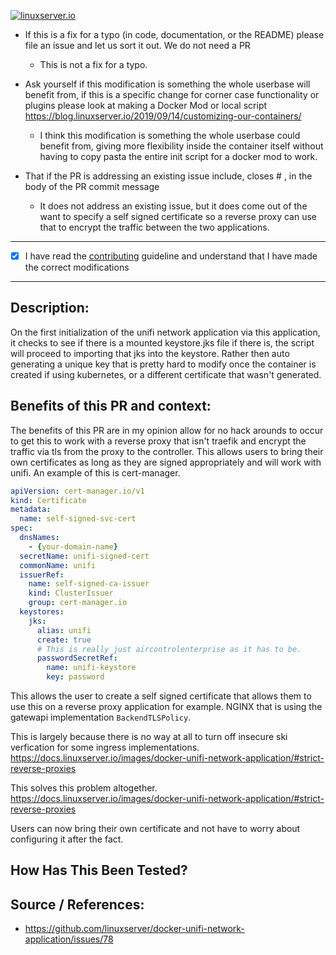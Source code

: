 <!--- Provide a general summary of your changes in the Title above -->

[linuxserverurl]: https://linuxserver.io
[![linuxserver.io](https://raw.githubusercontent.com/linuxserver/docker-templates/master/linuxserver.io/img/linuxserver_medium.png)][linuxserverurl]


<!--- Before submitting a pull request please check the following -->
* If this is a fix for a typo (in code, documentation, or the README) please file an issue and let us sort it out. We do not need a PR
    * This is not a fix for a typo.

* Ask yourself if this modification is something the whole userbase will benefit from, if this is a specific change for corner case functionality or plugins please look at making a Docker Mod or local script  https://blog.linuxserver.io/2019/09/14/customizing-our-containers/
    * I think this modification is something the whole userbase could benefit from, giving more flexibility inside the container itself without having to copy pasta the entire init script for a docker mod to work.
* That if the PR is addressing an existing issue include, closes #<issue number> , in the body of the PR commit message  
    * It does not address an existing issue, but it does come out of the want to specify a self signed certificate so a reverse proxy can use that to encrypt the traffic between the two applications.
<!-- You have included links to any files / patches etc your PR may be using in the body of the PR commit message -->
<!--- We maintain a changelog of major revisions to the container at the end of readme-vars.yml in the root of this repository, please add your changes there if appropriate -->


<!--- Coding guidelines: -->
<!--- 1. Installed packages in the Dockerfiles should be in alphabetical order -->
<!--- 2. Changes to Dockerfile should be replicated in Dockerfile.armhf and Dockerfile.aarch64 if applicable -->
<!--- 3. Indentation style (tabs vs 4 spaces vs 1 space) should match the rest of the document -->
<!--- 4. Readme is auto generated from readme-vars.yml, make your changes there -->

------------------------------

 - [x] I have read the [contributing](https://github.com/linuxserver/docker-unifi-network-application/blob/main/.github/CONTRIBUTING.md) guideline and understand that I have made the correct modifications

------------------------------

<!--- We welcome all PR’s though this doesn’t guarantee it will be accepted. -->

## Description:
<!--- Describe your changes in detail -->
On the first initialization of the unifi network application via this application, it checks to see if there is a mounted keystore.jks file if there is, the script will proceed to importing that jks into the keystore. Rather then auto generating a unique key that is pretty hard to modify once the container is created if using kubernetes, or a different certificate that wasn't generated.

## Benefits of this PR and context:
<!--- Please explain why we should accept this PR. If this fixes an outstanding bug, please reference the issue # -->
The benefits of this PR are in my opinion allow for no hack arounds to occur to get this to work with a reverse proxy that isn't traefik and encrypt the traffic via tls from the proxy to the controller.
This allows users to bring their own certificates as long as they are signed appropriately and will work with unifi.
An example of this is cert-manager.

```yaml
apiVersion: cert-manager.io/v1
kind: Certificate
metadata:
  name: self-signed-svc-cert
spec:
  dnsNames:
    - {your-domain-name}
  secretName: unifi-signed-cert
  commonName: unifi
  issuerRef:
    name: self-signed-ca-issuer
    kind: ClusterIssuer
    group: cert-manager.io
  keystores:
    jks:
      alias: unifi
      create: true
      # This is really just aircontrolenterprise as it has to be.
      passwordSecretRef:
        name: unifi-keystore
        key: password
```

This allows the user to create a self signed certificate that allows them to use this on a reverse proxy application for example. NGINX that is using the gatewapi implementation `BackendTLSPolicy`.

This is largely because there is no way at all to turn off insecure ski verfication for some ingress implementations.
https://docs.linuxserver.io/images/docker-unifi-network-application/#strict-reverse-proxies

This solves this problem altogether.
https://docs.linuxserver.io/images/docker-unifi-network-application/#strict-reverse-proxies

Users can now bring their own certificate and not have to worry about configuring it after the fact.
## How Has This Been Tested?
<!--- Please describe in detail how you tested your changes. -->
<!--- Include details of your testing environment, and the tests you ran to -->
<!--- see how your change affects other areas of the code, etc. -->


## Source / References:
<!--- Please include any forum posts/github links relevant to the PR -->
* https://github.com/linuxserver/docker-unifi-network-application/issues/78
